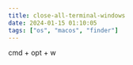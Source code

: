 ```yaml
---
title: close-all-terminal-windows
date: 2024-01-15 01:10:05
tags: ["os", "macos", "finder"]
---
```

cmd + opt + w

